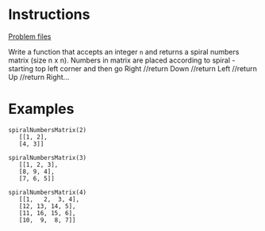 # Instructions
[Problem files](.)

Write a function that accepts an integer `n` and returns a spiral numbers matrix (size n x n). Numbers in matrix are placed according to
spiral - starting top left corner and then go Right //return Down //return Left //return Up //return Right...

# Examples
```
spiralNumbersMatrix(2)
   [[1, 2],
   [4, 3]]

spiralNumbersMatrix(3)
   [[1, 2, 3],
   [8, 9, 4],
   [7, 6, 5]]

spiralNumbersMatrix(4)
   [[1,   2,  3, 4],
   [12, 13, 14, 5],
   [11, 16, 15, 6],
   [10,  9,  8, 7]]
```


